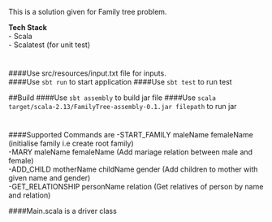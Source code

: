 This is a solution given for Family tree problem. 

**Tech Stack**<br>
    - Scala<br>
    - Scalatest (for unit test)
#    
####Use src/resources/input.txt file for inputs.<br>
####Use `sbt run` to start application
####Use `sbt test` to run test

##Build
####Use `sbt assembly` to build jar file
####Use `scala target/scala-2.13/FamilyTree-assembly-0.1.jar filepath` to run jar
#
####Supported Commands are
-START_FAMILY maleName femaleName (initialise family i.e create root family)<br>
-MARY maleName femaleName (Add mariage relation between male and female)<br>
-ADD_CHILD motherName childName gender (Add children to mother with given name and gender)<br>
-GET_RELATIONSHIP personName relation (Get relatives of person by name and relation)

####Main.scala is a driver class
